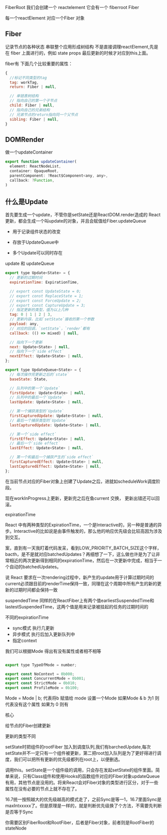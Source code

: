 
FiberRoot
我们会创建一个 reactelement 它会有一个 fiberroot
Fiber

每一个reactElement 对应一个Fiber 对象

## Fiber

记录节点的各种状态
串联整个应用形成树结构
不是直接调理reactElement,先是在 fiber 上面进行的，例如 state props 最后更新的时候才对应到this上面。

fiber有 下面几个比较重要的属性：

```js
{
  //标记不同类型的tag
  tag: workTag,
  return: Fiber | null,

  // 单链表树结构
  // 指向自己的第一个子节点
  child: Fiber | null,
  // 指向自己的兄弟结构
  // 兄弟节点的return指向同一个父节点
  sibling: Fiber | null,
}
```

## DOMRender

做一个updateContainer

```js
export function updateContainer(
  element: ReactNodeList,
  container: OpaqueRoot,
  parentComponent: ?React$Component<any, any>,
  callback: ?Function,
)

```

## 什么是Update

首先要生成一个update，不管你是setState还是ReactDOM.render造成的 React 更新，都会生成一个叫update的对象，并且会赋值给Fiber.updateQueue

* 用于记录组件状态的改变

* 存放于UpdateQueue中

* 多个Update可以同时存在

update 和 updateQueue

```js
export type Update<State> = {
  // 更新的过期时间
  expirationTime: ExpirationTime,

  // export const UpdateState = 0;
  // export const ReplaceState = 1;
  // export const ForceUpdate = 2;
  // export const CaptureUpdate = 3;
  // 指定更新的类型，值为以上几种
  tag: 0 | 1 | 2 | 3,
  // 更新内容，比如`setState`接收的第一个参数
  payload: any,
  // 对应的回调，`setState`，`render`都有
  callback: (() => mixed) | null,

  // 指向下一个更新
  next: Update<State> | null,
  // 指向下一个`side effect`
  nextEffect: Update<State> | null,
};

```

```js
export type UpdateQueue<State> = {
  // 每次操作完更新之后的`state`
  baseState: State,

  // 队列中的第一个`Update`
  firstUpdate: Update<State> | null,
  // 队列中的最后一个`Update`
  lastUpdate: Update<State> | null,

  // 第一个捕获类型的`Update`
  firstCapturedUpdate: Update<State> | null,
  // 最后一个捕获类型的`Update`
  lastCapturedUpdate: Update<State> | null,

  // 第一个`side effect`
  firstEffect: Update<State> | null,
  // 最后一个`side effect`
  lastEffect: Update<State> | null,

  // 第一个和最后一个捕获产生的`side effect`
  firstCapturedEffect: Update<State> | null,
  lastCapturedEffect: Update<State> | null,
};

```

在当前节点对应的Fiber对象上创建了Update之后，进就如scheduleWork调度阶段。

现在workInProgress上更新，更新完之后在鱼current 交换， 更新出错还可以回滚。

expirationTime

React 中有两种类型的ExpirationTime，一个是Interactive的，另一种是普通的异步。Interactive的比如说是由事件触发的，那么他的响应优先级会比较高因为涉及到交互。

案，直到有一天我盯着代码发呆，看到LOW_PRIORITY_BATCH_SIZE这个字样，bacth，是不是就对应batchedUpdates？再细想了一下，这么做也许是为了让非常相近的两次更新得到相同的expirationTime，然后在一次更新中完成，相当于一个自动的batchedUpdates。

说 React 要求在一次rendering过程中，新产生的update用于计算过期时间的current必须跟目前的renderTime保持一致，同理在这个周期中所有产生的新的更新的过期时间都会保持一致

suspendedTime
同样的在ReactFiber上有两个值earliestSuspendedTime和lastestSuspendedTime，这两个值是用来记录被挂起的任务的过期时间的

不同的expirationTime

* sync模式  执行几更新
* 异步模式  执行后加入更新队列中
* 指定context  

我们可以根据Mode 得出有没有属性或者相不相等

```js

export type TypeOfMode = number;

export const NoContext = 0b000;
export const ConcurrentMode = 0b001;
export const StrictMode = 0b010;
export const ProfileMode = 0b100;

```

Mode = Mode | b; 代表将b 赋值给 mode
设置一个Mode 如果Mode & b 为1 则代表没有这个属性 如果为 0 则有

核心

给节点的Fiber创建更新

更新的类型不同

setState时把组件的rootFiber 加入到调度队列,我们有barchedUpdate,每次setState并不一定只有一个组件被更新，第二把root加入队列是为了更好得进行调度，我们可以把所有更新的优先级都列在root上，以便删选。

调用this。setState是一个组件级的调用，只会存在发起setState的组件里面。简单来说，只有Class组件和使用Hooks的函数组件对应的Fiber对象updateQueue有用，其他节点是没用的。将来React会对Fiber对象的类型进行区分，对于一些属性在没有必要的节点上就不存在了。

16.7统一按照越大的优先级越高的模式走了，之前Sync是等一1，16.7里面Sync是maxIntxxxxx了。但是原理是一样的，就是判断优先级换了个方法，不需要先判断是否等于Sync

你需要区别FiberRoot和RootFiber，后者是Fiber对象，前者则是RootFiber的stateNode
